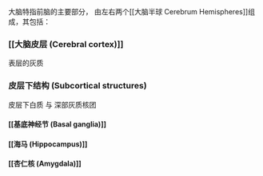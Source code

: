 大脑特指前脑的主要部分，
由左右两个[[大脑半球 Cerebrum Hemispheres]]组成，其包括：

### [[大脑皮层 (Cerebral cortex)]] 

表层的灰质

### 皮层下结构 (Subcortical structures)

皮层下白质
与
深部灰质核团
#### [[基底神经节 (Basal ganglia)]]

#### [[海马 (Hippocampus)]]

#### [[杏仁核 (Amygdala)]]

